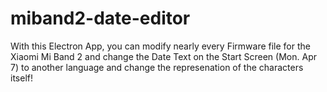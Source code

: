 # miband2-date-editor
With this Electron App, you can modify nearly every Firmware file for the Xiaomi Mi Band 2 and change the Date Text on the Start Screen (Mon. Apr 7) to another language and change the represenation of the characters itself!
